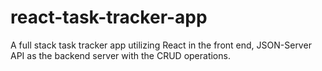 # react-task-tracker-app

A full stack task tracker app utilizing React in the front end, JSON-Server API as the backend server with the CRUD operations.
